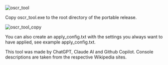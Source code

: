 ![oscr_tool](https://github.com/user-attachments/assets/35118365-feb8-47ef-bc9c-a8b578feca25)

Copy oscr_tool.exe to the root directory of the portable release.

![oscr_tool_copy](https://github.com/user-attachments/assets/677cd1ec-4172-4bfa-85d2-40fdbc79e575)

You can also create an apply_config.txt with the settings you always want to have applied, see example apply_config.txt.

This tool was made by ChatGPT, Claude AI and Github Copilot. Console descriptions are taken from the respective Wikipedia sites.
